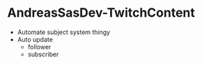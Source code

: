 # AndreasSasDev-TwitchContent

- Automate subject system thingy
- Auto update
  - follower
  - subscriber 